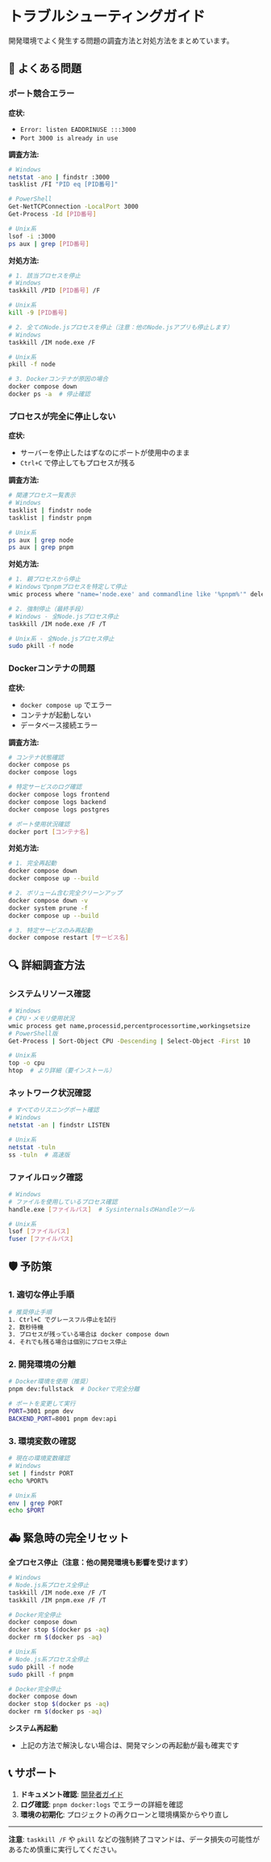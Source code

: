 # トラブルシューティングガイド

開発環境でよく発生する問題の調査方法と対処方法をまとめています。

## 🚨 よくある問題

### ポート競合エラー

**症状:**

- `Error: listen EADDRINUSE :::3000`
- `Port 3000 is already in use`

**調査方法:**

```bash
# Windows
netstat -ano | findstr :3000
tasklist /FI "PID eq [PID番号]"

# PowerShell
Get-NetTCPConnection -LocalPort 3000
Get-Process -Id [PID番号]

# Unix系
lsof -i :3000
ps aux | grep [PID番号]
```

**対処方法:**

```bash
# 1. 該当プロセスを停止
# Windows
taskkill /PID [PID番号] /F

# Unix系
kill -9 [PID番号]

# 2. 全てのNode.jsプロセスを停止（注意：他のNode.jsアプリも停止します）
# Windows
taskkill /IM node.exe /F

# Unix系
pkill -f node

# 3. Dockerコンテナが原因の場合
docker compose down
docker ps -a  # 停止確認
```

### プロセスが完全に停止しない

**症状:**

- サーバーを停止したはずなのにポートが使用中のまま
- `Ctrl+C` で停止してもプロセスが残る

**調査方法:**

```bash
# 関連プロセス一覧表示
# Windows
tasklist | findstr node
tasklist | findstr pnpm

# Unix系
ps aux | grep node
ps aux | grep pnpm
```

**対処方法:**

```bash
# 1. 親プロセスから停止
# Windowsでpnpmプロセスを特定して停止
wmic process where "name='node.exe' and commandline like '%pnpm%'" delete

# 2. 強制停止（最終手段）
# Windows - 全Node.jsプロセス停止
taskkill /IM node.exe /F /T

# Unix系 - 全Node.jsプロセス停止
sudo pkill -f node
```

### Dockerコンテナの問題

**症状:**

- `docker compose up` でエラー
- コンテナが起動しない
- データベース接続エラー

**調査方法:**

```bash
# コンテナ状態確認
docker compose ps
docker compose logs

# 特定サービスのログ確認
docker compose logs frontend
docker compose logs backend
docker compose logs postgres

# ポート使用状況確認
docker port [コンテナ名]
```

**対処方法:**

```bash
# 1. 完全再起動
docker compose down
docker compose up --build

# 2. ボリューム含む完全クリーンアップ
docker compose down -v
docker system prune -f
docker compose up --build

# 3. 特定サービスのみ再起動
docker compose restart [サービス名]
```

## 🔍 詳細調査方法

### システムリソース確認

```bash
# Windows
# CPU・メモリ使用状況
wmic process get name,processid,percentprocessortime,workingsetsize
# PowerShell版
Get-Process | Sort-Object CPU -Descending | Select-Object -First 10

# Unix系
top -o cpu
htop  # より詳細（要インストール）
```

### ネットワーク状況確認

```bash
# すべてのリスニングポート確認
# Windows
netstat -an | findstr LISTEN

# Unix系
netstat -tuln
ss -tuln  # 高速版
```

### ファイルロック確認

```bash
# Windows
# ファイルを使用しているプロセス確認
handle.exe [ファイルパス]  # SysinternalsのHandleツール

# Unix系
lsof [ファイルパス]
fuser [ファイルパス]
```

## 🛡️ 予防策

### 1. 適切な停止手順

```bash
# 推奨停止手順
1. Ctrl+C でグレースフル停止を試行
2. 数秒待機
3. プロセスが残っている場合は docker compose down
4. それでも残る場合は個別にプロセス停止
```

### 2. 開発環境の分離

```bash
# Docker環境を使用（推奨）
pnpm dev:fullstack  # Dockerで完全分離

# ポートを変更して実行
PORT=3001 pnpm dev
BACKEND_PORT=8001 pnpm dev:api
```

### 3. 環境変数の確認

```bash
# 現在の環境変数確認
# Windows
set | findstr PORT
echo %PORT%

# Unix系
env | grep PORT
echo $PORT
```

## 🚑 緊急時の完全リセット

**全プロセス停止（注意：他の開発環境も影響を受けます）**

```bash
# Windows
# Node.js系プロセス全停止
taskkill /IM node.exe /F /T
taskkill /IM pnpm.exe /F /T

# Docker完全停止
docker compose down
docker stop $(docker ps -aq)
docker rm $(docker ps -aq)

# Unix系
# Node.js系プロセス全停止
sudo pkill -f node
sudo pkill -f pnpm

# Docker完全停止
docker compose down
docker stop $(docker ps -aq)
docker rm $(docker ps -aq)
```

**システム再起動**

- 上記の方法で解決しない場合は、開発マシンの再起動が最も確実です

## 📞 サポート

1. **ドキュメント確認**: [開発者ガイド](developer-guide.md)
2. **ログ確認**: `pnpm docker:logs` でエラーの詳細を確認
3. **環境の初期化**: プロジェクトの再クローンと環境構築からやり直し

---

**注意**: `taskkill /F` や `pkill` などの強制終了コマンドは、データ損失の可能性があるため慎重に実行してください。
